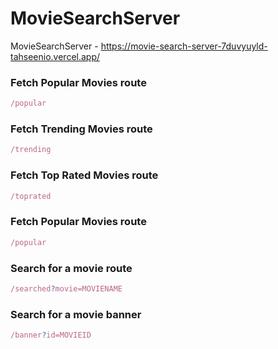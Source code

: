 # MovieSearchServer
MovieSearchServer - https://movie-search-server-7duvyuyld-tahseenio.vercel.app/

### Fetch Popular Movies route
```js
/popular
```

### Fetch Trending Movies route
```js
/trending
```

### Fetch Top Rated Movies route
```js
/toprated
```

### Fetch Popular Movies route
```js
/popular
```

### Search for a movie route
```js
/searched?movie=MOVIENAME
```

### Search for a movie banner
```js
/banner?id=MOVIEID
```
